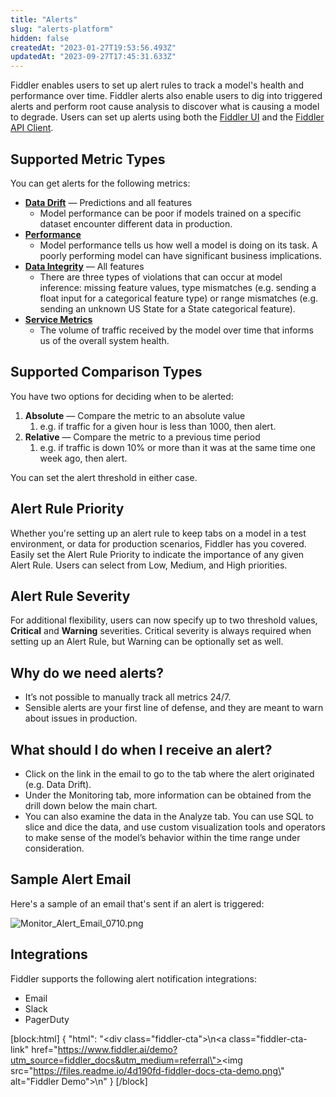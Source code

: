 ```yaml
---
title: "Alerts"
slug: "alerts-platform"
hidden: false
createdAt: "2023-01-27T19:53:56.493Z"
updatedAt: "2023-09-27T17:45:31.633Z"
---
```

Fiddler enables users to set up alert rules to track a model's health and performance over time. Fiddler alerts also enable users to dig into triggered alerts and perform root cause analysis to discover what is causing a model to degrade. Users can set up alerts using both the [Fiddler UI](https://docs.fiddler.ai/v1.6/docs/alerts-ui) and the [Fiddler API Client](https://docs.fiddler.ai/v1.6/docs/alerts-client).

## Supported Metric Types

You can get alerts for the following metrics:

- [**Data Drift**](doc:data-drift)  — Predictions and all features
  - Model performance can be poor if models trained on a specific dataset encounter different data in production.
- [**Performance**](doc:performance) 
  - Model performance tells us how well a model is doing on its task. A poorly performing model can have significant business implications.
- [**Data Integrity**](doc:data-integrity)  — All features
  - There are three types of violations that can occur at model inference: missing feature values, type mismatches (e.g. sending a float input for a categorical feature type) or range mismatches (e.g. sending an unknown US State for a State categorical feature).
- [**Service Metrics**](doc:traffic-platform) 
  - The volume of traffic received by the model over time that informs us of the overall system health.

## Supported Comparison Types

You have two options for deciding when to be alerted:

1. **Absolute** — Compare the metric to an absolute value
   1. e.g. if traffic for a given hour is less than 1000, then alert.
2. **Relative** — Compare the metric to a previous time period
   1. e.g. if traffic is down 10% or more than it was at the same time one week ago, then alert.

You can set the alert threshold in either case.

## Alert Rule Priority

Whether you're setting up an alert rule to keep tabs on a model in a test environment, or data for production scenarios, Fiddler has you covered. Easily set the Alert Rule Priority to indicate the importance of any given Alert Rule. Users can select from Low, Medium, and High priorities. 

## Alert Rule Severity

For additional flexibility, users can now specify up to two threshold values, **Critical** and **Warning** severities. Critical severity is always required when setting up an Alert Rule, but Warning can be optionally set as well.

## Why do we need alerts?

- It’s not possible to manually track all metrics 24/7.
- Sensible alerts are your first line of defense, and they are meant to warn about issues in production.

## What should I do when I receive an alert?

- Click on the link in the email to go to the tab where the alert originated (e.g. Data Drift). 
- Under the Monitoring tab, more information can be obtained from the drill down below the main chart.
- You can also examine the data in the Analyze tab. You can use SQL to slice and dice the data, and use custom visualization tools and operators to make sense of the model’s behavior within the time range under consideration.

## Sample Alert Email

Here's a sample of an email that's sent if an alert is triggered:

![](https://files.readme.io/9dfc566-Monitor_Alert_Email_0710.png "Monitor_Alert_Email_0710.png")

## Integrations

Fiddler supports the following alert notification integrations:

- Email
- Slack
- PagerDuty

[block:html]
{
  "html": "<div class=\"fiddler-cta\">\n<a class=\"fiddler-cta-link\" href=\"https://www.fiddler.ai/demo?utm_source=fiddler_docs&utm_medium=referral\"><img src=\"https://files.readme.io/4d190fd-fiddler-docs-cta-demo.png\" alt=\"Fiddler Demo\"></a>\n</div>"
}
[/block]